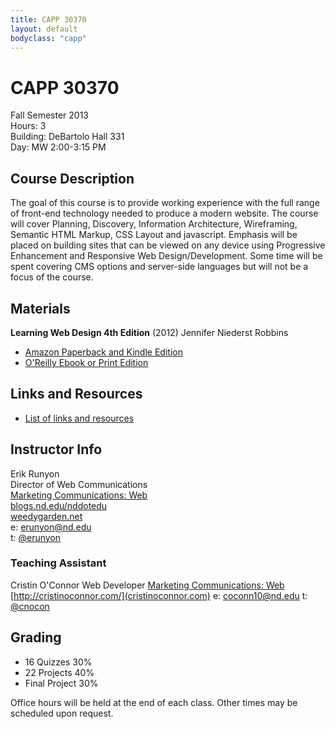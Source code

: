 ```yaml
---
title: CAPP 30370
layout: default
bodyclass: "capp"
---
```

# CAPP 30370

Fall Semester 2013  
Hours: 3  
Building: DeBartolo Hall 331  
Day: MW 2:00-3:15 PM  

## Course Description
The goal of this course is to provide working experience with the full range of front-end technology needed to produce a modern website. The course will cover Planning, Discovery, Information Architecture, Wireframing, Semantic HTML Markup, CSS Layout and javascript. Emphasis will be placed on building sites that can be viewed on any device using Progressive Enhancement and Responsive Web Design/Development. Some time will be spent covering CMS options and server-side languages but will not be a focus of the course. 

## Materials
**Learning Web Design 4th Edition** (2012) Jennifer Niederst Robbins

- [Amazon Paperback and Kindle Edition](http://amzn.to/16fVcJf)
- [O'Reilly Ebook or Print Edition](http://shop.oreilly.com/product/0636920023494.do)

## Links and Resources

- [List of links and resources](resources.html)

## Instructor Info
Erik Runyon  
Director of Web Communications  
[Marketing Communications: Web](http://marcomm.nd.edu/web/)  
[blogs.nd.edu/nddotedu](http://blogs.nd.edu/nddotedu/)  
[weedygarden.net](http://weedygarden.net/)  
e: erunyon@nd.edu  
t: [@erunyon](https://twitter.com/erunyon)  

### Teaching Assistant
Cristin O'Connor
Web Developer
[Marketing Communications: Web](http://marcomm.nd.edu/web/)  
[http://cristinoconnor.com/](cristinoconnor.com)
e: coconn10@nd.edu
t: [@cnocon](https://twitter.com/cnocon)

## Grading
- 16 Quizzes 30%
- 22 Projects 40%
- Final Project 30%

Office hours will be held at the end of each class. Other times may be scheduled upon request.